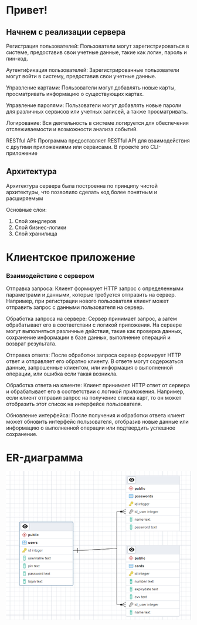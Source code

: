 # Привет!
## Начнем с реализации сервера

Регистрация пользователей: Пользователи могут зарегистрироваться в системе, предоставив свои учетные данные, такие как логин, пароль и пин-код.

Аутентификация пользователей: Зарегистрированные пользователи могут войти в систему, предоставив свои учетные данные.

Управление картами: Пользователи могут добавлять новые карты, просматривать информацию о существующих картах.

Управление паролями: Пользователи могут добавлять новые пароли для различных сервисов или учетных записей, а также просматривать.


Логирование: Вся деятельность в системе логируется для обеспечения отслеживаемости и возможности анализа событий.

RESTful API: Программа предоставляет RESTful API для взаимодействия с другими приложениями или сервисами. В проекте это CLI-приложение

## Архитектура

Архитектура сервера была построенна по принципу чистой архитектуры, что позволило сделать код более понятным и расширяемым

Основные слои:

1. Слой хендлеров
2. Слой бизнес-логики
3. Слой хранилища

# Клиентское приложение
### Взаимодействие с сервером
Отправка запроса: Клиент формирует HTTP запрос с определенными параметрами и данными, которые требуется отправить на сервер. Например, при регистрации нового пользователя клиент может отправить запрос с данными пользователя на сервер.

Обработка запроса на сервере: Сервер принимает запрос, а затем обрабатывает его в соответствии с логикой приложения. На сервере могут выполняться различные действия, такие как проверка данных, сохранение информации в базе данных, выполнение операций и возврат результата.

Отправка ответа: После обработки запроса сервер формирует HTTP ответ и отправляет его обратно клиенту. В ответе могут содержаться данные, запрошенные клиентом, или информация о выполненной операции, или ошибка если такая возникла.

Обработка ответа на клиенте: Клиент принимает HTTP ответ от сервера и обрабатывает его в соответствии с логикой приложения. Например, если клиент отправил запрос на получение списка карт, то он может отобразить этот список на интерфейсе пользователя.

Обновление интерфейса: После получения и обработки ответа клиент может обновить интерфейс пользователя, отобразив новые данные или информацию о выполненной операции или подтвердить успешное сохранение.

# ER-диаграмма

![img.png](img.png)